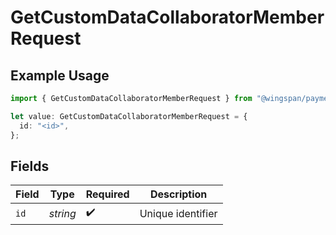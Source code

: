 # GetCustomDataCollaboratorMemberRequest

## Example Usage

```typescript
import { GetCustomDataCollaboratorMemberRequest } from "@wingspan/payments/sdk/models/operations";

let value: GetCustomDataCollaboratorMemberRequest = {
  id: "<id>",
};
```

## Fields

| Field              | Type               | Required           | Description        |
| ------------------ | ------------------ | ------------------ | ------------------ |
| `id`               | *string*           | :heavy_check_mark: | Unique identifier  |